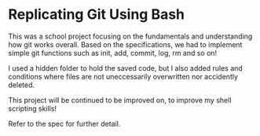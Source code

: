 # Replicating Git Using Bash
This was a school project focusing on the fundamentals and understanding how git works overall. Based on the specifications, we had to implement simple git functions such as init, add, commit, log, rm and so on!

I used a hidden folder to hold the saved code, but I also added rules and conditions where files are not
uneccessarily overwritten nor accidently deleted.

This project will be continued to be improved on, to improve my shell scripting skills!

Refer to the spec for further detail.
